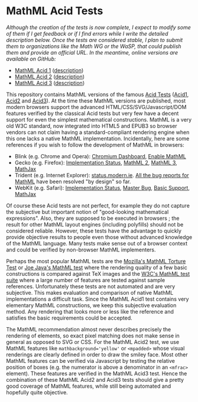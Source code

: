 MathML Acid Tests
=================

*Although the creation of the tests is now complete, I expect to modify some
of them if I get feedback or if I find errors while I write the detailed
description below. Once the tests are considered stable, I plan to submit them 
to organizations like the Math WG or the WaSP, that could publish them and 
provide an official URL. In the meantime, online versions are available on
GitHub:*

* [MathML Acid 1](http://fred-wang.github.io/AcidTestsMathML/acid1/)
  ([description](http://fred-wang.github.io/AcidTestsMathML/acid1/description.html))
* [MathML Acid 2](http://fred-wang.github.io/AcidTestsMathML/acid2/)
  ([description](http://fred-wang.github.io/AcidTestsMathML/acid2/description.html))
* [MathML Acid 3](http://fred-wang.github.io/AcidTestsMathML/acid3/)
  ([description](http://fred-wang.github.io/AcidTestsMathML/acid3/description.html))

This repository contains MathML versions of the famous
[Acid Tests](http://www.acidtests.org/)
([Acid1](http://acid1.acidtests.org), [Acid2](http://acid2.acidtests.org) and
[Acid3](http://acid3.acidtests.org)).
At the time these MathML versions are published, most modern browsers
support the advanced HTML/CSS/SVG/Javascript/DOM features verified by the
classical Acid tests but very few have a decent support for even the
simplest mathematical constructions. MathML is a very old W3C standard, now
integrated into HTML5 and EPUB3 so browser vendors can not claim having a
standard-compliant rendering engine when this one lacks a native MathML
implementation. Incidentally, here are some references if you wish to follow the development of MathML in browsers:

* Blink (e.g. Chrome and Opera): [Chromium Dashboard](http://www.chromestatus.com/features/5240822173794304), [Enable MathML](https://code.google.com/p/chromium/issues/detail?id=152430)
* Gecko (e.g. Firefox): [Implementation Status](https://developer.mozilla.org/en-US/docs/Mozilla/MathML_Project/Status), [MathML 2](https://bugzilla.mozilla.org/show_bug.cgi?id=525772), [MathML 3](https://bugzilla.mozilla.org/show_bug.cgi?id=534959), [MathJax](https://bugzilla.mozilla.org/show_bug.cgi?id=687809)
* Trident (e.g. Internet Explorer): [status.modern.ie](http://status.modern.ie/mathml). [All the bug reports for MathML](https://connect.microsoft.com/IE/SearchResults.aspx?SearchQuery=mathml) have been resolved "by design" so far.
* WebKit (e.g. Safari): [Implementation Status](https://trac.webkit.org/wiki/MathML%20Status), [Master Bug](https://bugs.webkit.org/show_bug.cgi?id=3251), [Basic Support](https://bugs.webkit.org/show_bug.cgi?id=99623), [MathJax](https://bugs.webkit.org/show_bug.cgi?id=84019)

Of course these Acid tests are not perfect, for example they do not
capture the subjective but important notion of "good-looking mathematical
expressions". Also, they are supposed to be executed in browsers ; the result
for other MathML layout engines (including polyfills) should not be considered
reliable. However, these tests have the advantage to quickly provide objective
results to people even those without advanced knowledge of the MathML language. 
Many tests make sense out of a browser context and could be verified by
non-browser MathML implementers.

Perhaps the most popular MathML tests are the
[Mozilla's MathML Torture Test](https://developer.mozilla.org/en-US/docs/Mozilla_MathML_Project/MathML_Torture_Test) or
[Joe Java's MathML test](https://eyeasme.com/Joe/MathML/MathML_browser_test)
where the rendering quality of a few basic constructions is compared against
TeX images and the [W3C's MathML test suite](http://www.w3.org/Math/testsuite)
where a large number of features are tested against sample references.
Unfortunately these tests are not automated and are very subjective. This makes
evaluation and comparison of native MathML implementations a difficult task.
Since the MathML Acid1 test contains very elementary MathML constructions, we
keep this subjective evaluation method. Any rendering that looks more or less
like the reference and satisfies the basic requirements could be accepted.

The MathML recommendation almost never describes precisely the
rendering of elements, so exact pixel matching does not make sense in general
as opposed to SVG or CSS. For the MathML Acid2 test,
we use MathML features like `mathbackground='yellow'` or `<mpadded>`
whose visual renderings are clearly defined in order to draw the smiley face.
Most other MathML features can be verified via Javascript by testing
the relative position of boxes (e.g. the numerator is above a denominator
in an `<mfrac>` element). These features are verified in the MathML Acid3 test.
Hence the combination of these MathML Acid2 and Acid3 tests should give a pretty
good coverage of MathML features, while still being automated and hopefully
quite objective.
